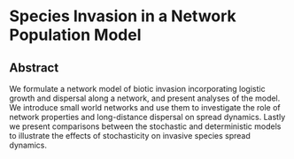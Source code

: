 # Species Invasion in a Network Population Model

## Abstract

We formulate a network model of biotic invasion incorporating logistic
growth and dispersal along a network, and present analyses of
the model. We introduce small world networks and use them to
investigate the role of network properties and long-distance dispersal
on spread dynamics. Lastly we present comparisons between
the stochastic and deterministic models to illustrate the effects of
stochasticity on invasive species spread dynamics.


